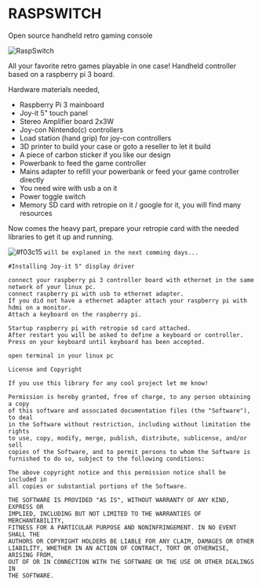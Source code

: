 # RASPSWITCH
Open source handheld retro gaming console

![RaspSwitch](https://cdn.hackaday.io/images/1081181519077821417.jpg)

All your favorite retro games playable in one case!
Handheld controller based on a raspberry pi 3 board.

Hardware materials needed,

- Raspberry Pi 3 mainboard
- Joy-it 5" touch panel
- Stereo Amplifier board 2x3W
- Joy-con Nintendo(c) controllers
- Load station (hand grip) for joy-con controllers
- 3D printer to build your case or goto a reseller to let it build
- A piece of carbon sticker if you like our design
- Powerbank to feed the game controller
- Mains adapter to refill your powerbank or feed your game controller directly
- You need wire with usb a on it
- Power toggle switch
- Memory SD card with retropie on it / google for it, you will find many resources

Now comes the heavy part,
prepare your retropie card with the needed libraries to get it up and running.

![#f03c15](https://placehold.it/15/f03c15/000000?text=+) `will be explaned in the next comming days...`
 
```text
#Installing Joy-it 5" display driver

connect your raspberry pi 3 controller board with ethernet in the same network of your linux pc.
connect raspberry pi with usb to ethernet adapter.
If you did not have a ethernet adapter attach your raspberry pi with hdmi on a monitor.
Attach a keyboard on the raspberry pi.

Startup raspberry pi with retropie sd card attached.
After restart you will be asked to define a keyboard or controller.
Press on your keyboard until keyboard has been accepted.

open terminal in your linux pc

```

```text
License and Copyright

If you use this library for any cool project let me know!

Permission is hereby granted, free of charge, to any person obtaining a copy
of this software and associated documentation files (the "Software"), to deal
in the Software without restriction, including without limitation the rights
to use, copy, modify, merge, publish, distribute, sublicense, and/or sell
copies of the Software, and to permit persons to whom the Software is
furnished to do so, subject to the following conditions:

The above copyright notice and this permission notice shall be included in
all copies or substantial portions of the Software.

THE SOFTWARE IS PROVIDED "AS IS", WITHOUT WARRANTY OF ANY KIND, EXPRESS OR
IMPLIED, INCLUDING BUT NOT LIMITED TO THE WARRANTIES OF MERCHANTABILITY,
FITNESS FOR A PARTICULAR PURPOSE AND NONINFRINGEMENT. IN NO EVENT SHALL THE
AUTHORS OR COPYRIGHT HOLDERS BE LIABLE FOR ANY CLAIM, DAMAGES OR OTHER
LIABILITY, WHETHER IN AN ACTION OF CONTRACT, TORT OR OTHERWISE, ARISING FROM,
OUT OF OR IN CONNECTION WITH THE SOFTWARE OR THE USE OR OTHER DEALINGS IN
THE SOFTWARE.
```

